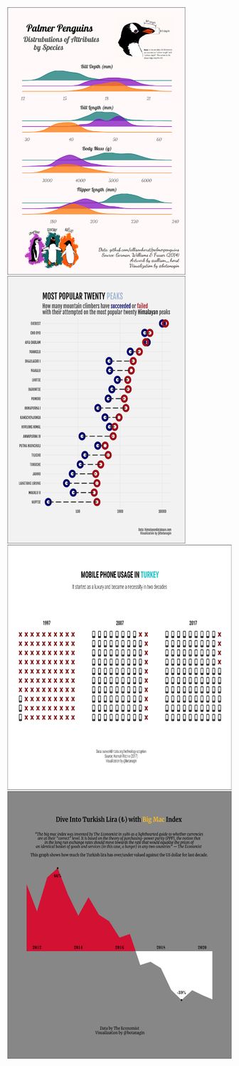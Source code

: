 <img src="https://github.com/botan/tidytuesday/blob/main/plots/2020-w31-palmerpenguins.png" width="400" height="600">

<img src="https://github.com/botan/tidytuesday/blob/main/plots/2020-w39-himalayanclimbing.png" width="400" height="600">

<img src="https://github.com/botan/tidytuesday/blob/main/plots/2020-w46-phones.png" width="800" height="550">

<img src=https://github.com/botan/tidytuesday/blob/main/plots/2020-w52-bigmacindex.png width="600" height="600">
